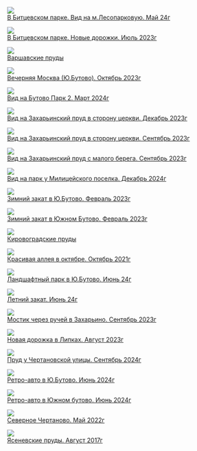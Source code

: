 ![](В%20Битцевском%20парке.%20Вид%20на%20м.Лесопарковую.%20Май%2024г.jpg)  
[В Битцевском парке. Вид на м.Лесопарковую. Май 24г](В%20Битцевском%20парке.%20Вид%20на%20м.Лесопарковую.%20Май%2024г.jpg)

![](В%20Битцевском%20парке.%20Новые%20дорожки.%20Июль%202023г.jpg)  
[В Битцевском парке. Новые дорожки. Июль 2023г](В%20Битцевском%20парке.%20Новые%20дорожки.%20Июль%202023г.jpg)

![](Варшавские%20пруды.jpg)  
[Варшавские пруды](Варшавские%20пруды.jpg)

![](Вечерняя%20Москва%20(Ю.Бутово).%20Октябрь%202023г.jpg)  
[Вечерняя Москва (Ю.Бутово). Октябрь 2023г](Вечерняя%20Москва%20(Ю.Бутово).%20Октябрь%202023г.jpg)

![](Вид%20на%20Бутово%20Парк%202.%20Март%202024г.jpg)  
[Вид на Бутово Парк 2. Март 2024г](Вид%20на%20Бутово%20Парк%202.%20Март%202024г.jpg)

![](Вид%20на%20Захарьинский%20пруд%20в%20сторону%20церкви.%20Декабрь%202023г.jpg)  
[Вид на Захарьинский пруд в сторону церкви. Декабрь 2023г](Вид%20на%20Захарьинский%20пруд%20в%20сторону%20церкви.%20Декабрь%202023г.jpg)

![](Вид%20на%20Захарьинский%20пруд%20в%20сторону%20церкви.%20Сентябрь%202023г.jpg)  
[Вид на Захарьинский пруд в сторону церкви. Сентябрь 2023г](Вид%20на%20Захарьинский%20пруд%20в%20сторону%20церкви.%20Сентябрь%202023г.jpg)

![](Вид%20на%20Захарьинский%20пруд%20с%20малого%20берега.%20Сентябрь%202023г.jpg)  
[Вид на Захарьинский пруд с малого берега. Сентябрь 2023г](Вид%20на%20Захарьинский%20пруд%20с%20малого%20берега.%20Сентябрь%202023г.jpg)

![](Вид%20на%20парк%20у%20Милицейского%20поселка.%20Декабрь%202024г.jpg)  
[Вид на парк у Милицейского поселка. Декабрь 2024г](Вид%20на%20парк%20у%20Милицейского%20поселка.%20Декабрь%202024г.jpg)

![](Зимний%20закат%20в%20Ю.Бутово.%20Февраль%202023г.jpg)  
[Зимний закат в Ю.Бутово. Февраль 2023г](Зимний%20закат%20в%20Ю.Бутово.%20Февраль%202023г.jpg)

![](Зимний%20закат%20в%20Южном%20Бутово.%20Февраль%202023г.jpg)  
[Зимний закат в Южном Бутово. Февраль 2023г](Зимний%20закат%20в%20Южном%20Бутово.%20Февраль%202023г.jpg)

![](Кировоградские%20пруды.jpg)  
[Кировоградские пруды](Кировоградские%20пруды.jpg)

![](Красивая%20аллея%20в%20октябре.%20Октябрь%202021г.jpg)  
[Красивая аллея в октябре. Октябрь 2021г](Красивая%20аллея%20в%20октябре.%20Октябрь%202021г.jpg)

![](Ландшафтный%20парк%20в%20Ю.Бутово.%20Июнь%2024г.jpg)  
[Ландшафтный парк в Ю.Бутово. Июнь 24г](Ландшафтный%20парк%20в%20Ю.Бутово.%20Июнь%2024г.jpg)

![](Летний%20закат.%20Июнь%2024г.jpg)  
[Летний закат. Июнь 24г](Летний%20закат.%20Июнь%2024г.jpg)

![](Мостик%20через%20ручей%20в%20Захарьино.%20Сентябрь%202023г.jpg)  
[Мостик через ручей в Захарьино. Сентябрь 2023г](Мостик%20через%20ручей%20в%20Захарьино.%20Сентябрь%202023г.jpg)

![](Новая%20дорожка%20в%20Липках.%20Август%202023г.jpg)  
[Новая дорожка в Липках. Август 2023г](Новая%20дорожка%20в%20Липках.%20Август%202023г.jpg)

![](Пруд%20у%20Чертановской%20улицы.%20Сентябрь%202024г.jpg)  
[Пруд у Чертановской улицы. Сентябрь 2024г](Пруд%20у%20Чертановской%20улицы.%20Сентябрь%202024г.jpg)

![](Ретро-авто%20в%20Ю.Бутово.%20Июнь%202024г.jpg)  
[Ретро-авто в Ю.Бутово. Июнь 2024г](Ретро-авто%20в%20Ю.Бутово.%20Июнь%202024г.jpg)

![](Ретро-авто%20в%20Южном%20бутово.%20Июнь%202024г.jpg)  
[Ретро-авто в Южном бутово. Июнь 2024г](Ретро-авто%20в%20Южном%20бутово.%20Июнь%202024г.jpg)

![](Северное%20Чертаново.%20Май%202022г.jpg)  
[Северное Чертаново. Май 2022г](Северное%20Чертаново.%20Май%202022г.jpg)

![](Ясеневские%20пруды.%20Август%202017г.jpg)  
[Ясеневские пруды. Август 2017г](Ясеневские%20пруды.%20Август%202017г.jpg)
